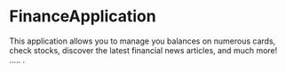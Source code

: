 # FinanceApplication
This application allows you to manage you balances on numerous cards, check stocks, discover the latest financial news articles, and much more!
.....
.
